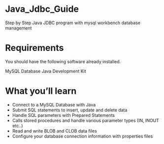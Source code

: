 # Java_Jdbc_Guide
Step by Step Java JDBC program with mysql workbench database management

#  Requirements

You should have the following software already installed.

 MySQL Database
 Java Development Kit
 
# What you’ll learn
<ul>

<li>Connect to a MySQL Database with Java</li>
<li>Submit SQL statements to insert, update and delete data</li>
<li>Handle SQL parameters with Prepared Statements</li>
<li>Calls stored procedures and handle various parameter types (IN, INOUT etc..)</li>
<li>Read and write BLOB and CLOB data files</li>
<li>Configure your database connection information with properties files</li>
</ul>
